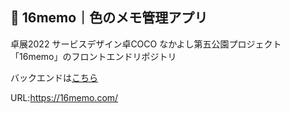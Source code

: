## 🎨 16memo｜色のメモ管理アプリ

卓展2022 サービスデザイン卓COCO
なかよし第五公園プロジェクト「16memo」のフロントエンドリポジトリ

バックエンドは[こちら](https://github.com/pppeyo38/16memo_backend)

URL:https://16memo.com/
